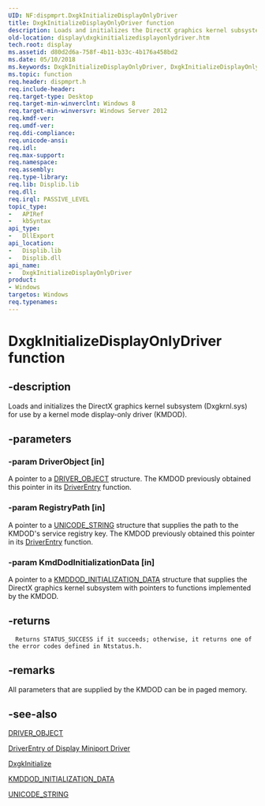 ```yaml
---
UID: NF:dispmprt.DxgkInitializeDisplayOnlyDriver
title: DxgkInitializeDisplayOnlyDriver function
description: Loads and initializes the DirectX graphics kernel subsystem (Dxgkrnl.sys) for use by a kernel mode display-only driver (KMDOD).
old-location: display\dxgkinitializedisplayonlydriver.htm
tech.root: display
ms.assetid: d80d2d6a-758f-4b11-b33c-4b176a458bd2
ms.date: 05/10/2018
ms.keywords: DxgkInitializeDisplayOnlyDriver, DxgkInitializeDisplayOnlyDriver function [Display Devices], display.dxgkinitializedisplayonlydriver, dispmprt/DxgkInitializeDisplayOnlyDriver
ms.topic: function
req.header: dispmprt.h
req.include-header: 
req.target-type: Desktop
req.target-min-winverclnt: Windows 8
req.target-min-winversvr: Windows Server 2012
req.kmdf-ver: 
req.umdf-ver: 
req.ddi-compliance: 
req.unicode-ansi: 
req.idl: 
req.max-support: 
req.namespace: 
req.assembly: 
req.type-library: 
req.lib: Displib.lib
req.dll: 
req.irql: PASSIVE_LEVEL
topic_type:
-	APIRef
-	kbSyntax
api_type:
-	DllExport
api_location:
-	Displib.lib
-	Displib.dll
api_name:
-	DxgkInitializeDisplayOnlyDriver
product:
- Windows
targetos: Windows
req.typenames: 
---
```


# DxgkInitializeDisplayOnlyDriver function


## -description


Loads and initializes the DirectX graphics kernel subsystem (Dxgkrnl.sys) for use by a kernel mode display-only driver (KMDOD).


## -parameters




### -param DriverObject [in]

A pointer to a <a href="https://msdn.microsoft.com/library/windows/hardware/ff544174">DRIVER_OBJECT</a> structure. The KMDOD previously obtained this pointer in its <a href="https://msdn.microsoft.com/library/windows/hardware/ff552644">DriverEntry</a> function.


### -param RegistryPath [in]

A pointer to a <a href="https://msdn.microsoft.com/library/windows/hardware/ff564879">UNICODE_STRING</a> structure that supplies the path to the KMDOD's service registry key.  The KMDOD previously obtained this pointer in its <a href="https://msdn.microsoft.com/library/windows/hardware/ff552644">DriverEntry</a> function.


### -param KmdDodInitializationData [in]

A pointer to a <a href="https://msdn.microsoft.com/library/windows/hardware/hh451571">KMDDOD_INITIALIZATION_DATA</a> structure that supplies the DirectX graphics kernel subsystem with pointers to functions implemented by the KMDOD.


## -returns




      Returns STATUS_SUCCESS if it succeeds; otherwise, it returns one of the error codes defined in Ntstatus.h.




## -remarks



All parameters that are supplied by the KMDOD can be in paged memory.




## -see-also




<a href="https://msdn.microsoft.com/library/windows/hardware/ff544174">DRIVER_OBJECT</a>



<a href="https://msdn.microsoft.com/library/windows/hardware/ff556157">DriverEntry of Display Miniport Driver</a>



<a href="https://msdn.microsoft.com/library/windows/hardware/ff560824">DxgkInitialize</a>



<a href="https://msdn.microsoft.com/library/windows/hardware/hh451571">KMDDOD_INITIALIZATION_DATA</a>



<a href="https://msdn.microsoft.com/library/windows/hardware/ff564879">UNICODE_STRING</a>
 

 

